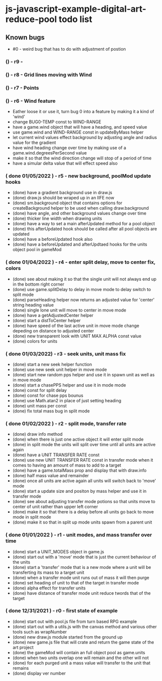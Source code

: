 # js-javascript-example-digital-art-reduce-pool todo list

## Known bugs
* #0 - weird bug that has to do with adjustment of postion

<!-- Maintenance -->

### () - r9 - 

<!-- Additional Features -->

### () - r8 - Grid lines moving with Wind

### () - r7 - Points

### () - r6 - Wind feature
* Eather loose it or use it, turn bug 0 into a feature by making it a kind of 'wind'
* change BUG0-TEMP const to WIND-RANGE
* have a game.wind object that will have a heading, and speed value
* use game.wind and WIND-RANGE const in updateByMass helper
* let current wind values effect background by adjusting angle and radius value for the gradient
* have wind heading change over time by making use of a game.wind.degreesPerSecond value
* make it so that the wind direction change will stop of a period of time
* have a simular delta value that will effect speed also

### ( done 01/05/2022 ) - r5 - new background, poolMod update hooks
* (done) have a gradient background use in draw.js
* (done) draw.js should be wraped up in an IIFE now
* (done) sm.background object that contains options for createBackground helper to be used when calling draw.background
* (done) have angle, and other background values change over time
* (done) thicker line width when drawing units
* (done) have a way to set a main afterUpdated method for a pool object
* (done) this afterUpdated hook should be called after all pool objects are updated
* (done) have a beforeUpdated hook also
* (done) have a beforeUpdated and afterUpdtaed hooks for the units object pool in gameMod

<!-- General Idea of Project done -->

### ( done 01/04/2022 ) - r4 - enter split delay, move to center fix, colors
* (done) see about making it so that the single unit will not always end up in the bottom right corner
* (done) use game.splitDelay to delay in move mode to delay switch to split mode
* (done) parseHeading helper now returns an adjusted value for 'center' string heading value
* (done) single lone unit will move to center in move mode
* (done) have a getAdjustedCenter helper
* (done) start a distToCenter helper
* (done) have speed of the last active unit in move mode change depeding on distance to adjusted center
* (done) new transparent look with UNIT MAX ALPHA const value
* (done) colors for units

### ( done 01/03/2022) - r3 - seek units, unit mass fix
* (done) start a new seek helper function
* (done) use new seek unit helper in move mode
* (done) start new random pps helper and use it in spawn unit as well as in move mode
* (done) start a chasePPS helper and use it in mode mode
* (done) const for split delay
* (done) const for chase pps bounus
* (done) use Math.atan2 in place of just setting heading
* (done) unit mass per const
* (done) fix total mass bug in split mode

### ( done 01/02/2022 ) - r2 - split mode, transfer rate
* (done) draw info method
* (done) when there is just one active object it will enter split mode
* (done) in split mode the units will split over time until all units are active again
* (done) have a UNIT TRANSFER RATE const
* (done) use new UNIT TRANSFER RATE const in transfer mode when it comes to having an amount of mass to add to a target
* (done) have a game.totalMass prop and display that with draw.info
* (done) half mass value and remainder
* (done) once all units are active again all units will switch back to 'move' mode
* (done) start a update size and positon by mass helper and use it in transfer mode
* (done) see about adjusting transfer mode potions so that units move to center of unit rather than upper left corner
* (done) make it so that there is a delay before all units go back to move mode in split mode
* (done) make it so that in split up mode units spawn from a parent unit

### ( done 01/01/2022 ) - r1 - unit modes, and mass transfer over time
* (done) start a UNIT_MODES object in game.js
* (done) start out with a 'move' mode that is just the current behaviour of the units
* (done) start a 'transfer' mode that is a new mode where a unit will be transferting its mass to a target unit
* (done) when a transfer mode unit runs out of mass it will then purge
* (done) set heading of unit to that of the target in transfer mode
* (done) alpha effect for transfer units
* (done) have distance of transfer mode unit reduce twords that of the target

### ( done 12/31/2021 ) - r0 - first state of example
* (done) start out with pool.js file from turn based RPG example
* (done) start out with a utils.js with the canvas method and various other tools such as wrapNumber
* (done) new draw.js module started from the ground up
* (done) new game.js file that will crate and return the game state of the art project
* (done) the gameMod will contain an full object pool as game.units
* (done) when two units overlap one will remain and the other will not
* (done) for each purged unit a mass value will transfer to the unit that remains
* (done) display ver number
